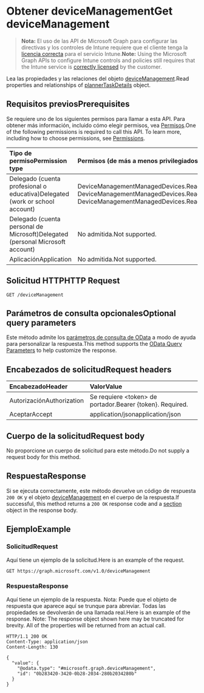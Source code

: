 # <a name="get-devicemanagement"></a><span data-ttu-id="f9b8d-101">Obtener deviceManagement</span><span class="sxs-lookup"><span data-stu-id="f9b8d-101">Get deviceManagement</span></span>

> <span data-ttu-id="f9b8d-102">**Nota:** El uso de las API de Microsoft Graph para configurar las directivas y los controles de Intune requiere que el cliente tenga la [licencia correcta](https://go.microsoft.com/fwlink/?linkid=839381) para el servicio Intune.</span><span class="sxs-lookup"><span data-stu-id="f9b8d-102">**Note:** Using the Microsoft Graph APIs to configure Intune controls and policies still requires that the Intune service is [correctly licensed](https://go.microsoft.com/fwlink/?linkid=839381) by the customer.</span></span>

<span data-ttu-id="f9b8d-103">Lea las propiedades y las relaciones del objeto [deviceManagement](../resources/intune_endpointprotection_devicemanagement.md).</span><span class="sxs-lookup"><span data-stu-id="f9b8d-103">Read properties and relationships of [plannerTaskDetails](../resources/intune_endpointprotection_devicemanagement.md) object.</span></span>
## <a name="prerequisites"></a><span data-ttu-id="f9b8d-104">Requisitos previos</span><span class="sxs-lookup"><span data-stu-id="f9b8d-104">Prerequisites</span></span>
<span data-ttu-id="f9b8d-p101">Se requiere uno de los siguientes permisos para llamar a esta API. Para obtener más información, incluido cómo elegir permisos, vea [Permisos](../../../concepts/permissions_reference.md).</span><span class="sxs-lookup"><span data-stu-id="f9b8d-p101">One of the following permissions is required to call this API. To learn more, including how to choose permissions, see [Permissions](../../../concepts/permissions_reference.md).</span></span>

|<span data-ttu-id="f9b8d-107">Tipo de permiso</span><span class="sxs-lookup"><span data-stu-id="f9b8d-107">Permission type</span></span>|<span data-ttu-id="f9b8d-108">Permisos (de más a menos privilegiados)</span><span class="sxs-lookup"><span data-stu-id="f9b8d-108">Permissions (from least to most privileged)</span></span>|
|:---|:---|
|<span data-ttu-id="f9b8d-109">Delegado (cuenta profesional o educativa)</span><span class="sxs-lookup"><span data-stu-id="f9b8d-109">Delegated (work or school account)</span></span>|<span data-ttu-id="f9b8d-110">DeviceManagementManagedDevices.ReadWrite.All, DeviceManagementManagedDevices.Read.All</span><span class="sxs-lookup"><span data-stu-id="f9b8d-110">DeviceManagementManagedDevices.ReadWrite.All, DeviceManagementManagedDevices.Read.All</span></span>|
|<span data-ttu-id="f9b8d-111">Delegado (cuenta personal de Microsoft)</span><span class="sxs-lookup"><span data-stu-id="f9b8d-111">Delegated (personal Microsoft account)</span></span>|<span data-ttu-id="f9b8d-112">No admitida.</span><span class="sxs-lookup"><span data-stu-id="f9b8d-112">Not supported.</span></span>|
|<span data-ttu-id="f9b8d-113">Aplicación</span><span class="sxs-lookup"><span data-stu-id="f9b8d-113">Application</span></span>|<span data-ttu-id="f9b8d-114">No admitida.</span><span class="sxs-lookup"><span data-stu-id="f9b8d-114">Not supported.</span></span>|

## <a name="http-request"></a><span data-ttu-id="f9b8d-115">Solicitud HTTP</span><span class="sxs-lookup"><span data-stu-id="f9b8d-115">HTTP Request</span></span>
<!-- {
  "blockType": "ignored"
}
-->
``` http
GET /deviceManagement
```

## <a name="optional-query-parameters"></a><span data-ttu-id="f9b8d-116">Parámetros de consulta opcionales</span><span class="sxs-lookup"><span data-stu-id="f9b8d-116">Optional query parameters</span></span>
<span data-ttu-id="f9b8d-117">Este método admite los [parámetros de consulta de OData](https://developer.microsoft.com/es-ES/graph/docs/overview/query_parameters) a modo de ayuda para personalizar la respuesta.</span><span class="sxs-lookup"><span data-stu-id="f9b8d-117">This method supports the [OData Query Parameters](https://developer.microsoft.com/es-ES/graph/docs/overview/query_parameters) to help customize the response.</span></span>
## <a name="request-headers"></a><span data-ttu-id="f9b8d-118">Encabezados de solicitud</span><span class="sxs-lookup"><span data-stu-id="f9b8d-118">Request headers</span></span>
|<span data-ttu-id="f9b8d-119">Encabezado</span><span class="sxs-lookup"><span data-stu-id="f9b8d-119">Header</span></span>|<span data-ttu-id="f9b8d-120">Valor</span><span class="sxs-lookup"><span data-stu-id="f9b8d-120">Value</span></span>|
|:---|:---|
|<span data-ttu-id="f9b8d-121">Autorización</span><span class="sxs-lookup"><span data-stu-id="f9b8d-121">Authorization</span></span>|<span data-ttu-id="f9b8d-122">Se requiere &lt;token&gt; de portador.</span><span class="sxs-lookup"><span data-stu-id="f9b8d-122">Bearer {token}. Required.</span></span>|
|<span data-ttu-id="f9b8d-123">Aceptar</span><span class="sxs-lookup"><span data-stu-id="f9b8d-123">Accept</span></span>|<span data-ttu-id="f9b8d-124">application/json</span><span class="sxs-lookup"><span data-stu-id="f9b8d-124">application/json</span></span>|

## <a name="request-body"></a><span data-ttu-id="f9b8d-125">Cuerpo de la solicitud</span><span class="sxs-lookup"><span data-stu-id="f9b8d-125">Request body</span></span>
<span data-ttu-id="f9b8d-126">No proporcione un cuerpo de solicitud para este método.</span><span class="sxs-lookup"><span data-stu-id="f9b8d-126">Do not supply a request body for this method.</span></span>

## <a name="response"></a><span data-ttu-id="f9b8d-127">Respuesta</span><span class="sxs-lookup"><span data-stu-id="f9b8d-127">Response</span></span>
<span data-ttu-id="f9b8d-128">Si se ejecuta correctamente, este método devuelve un código de respuesta `200 OK` y el objeto [deviceManagement](../resources/intune_endpointprotection_devicemanagement.md) en el cuerpo de la respuesta.</span><span class="sxs-lookup"><span data-stu-id="f9b8d-128">If successful, this method returns a `200 OK` response code and a [section](../resources/intune_endpointprotection_devicemanagement.md) object in the response body.</span></span>

## <a name="example"></a><span data-ttu-id="f9b8d-129">Ejemplo</span><span class="sxs-lookup"><span data-stu-id="f9b8d-129">Example</span></span>
### <a name="request"></a><span data-ttu-id="f9b8d-130">Solicitud</span><span class="sxs-lookup"><span data-stu-id="f9b8d-130">Request</span></span>
<span data-ttu-id="f9b8d-131">Aquí tiene un ejemplo de la solicitud.</span><span class="sxs-lookup"><span data-stu-id="f9b8d-131">Here is an example of the request.</span></span>
``` http
GET https://graph.microsoft.com/v1.0/deviceManagement
```

### <a name="response"></a><span data-ttu-id="f9b8d-132">Respuesta</span><span class="sxs-lookup"><span data-stu-id="f9b8d-132">Response</span></span>
<span data-ttu-id="f9b8d-p102">Aquí tiene un ejemplo de la respuesta. Nota: Puede que el objeto de respuesta que aparece aquí se trunque para abreviar. Todas las propiedades se devolverán de una llamada real.</span><span class="sxs-lookup"><span data-stu-id="f9b8d-p102">Here is an example of the response. Note: The response object shown here may be truncated for brevity. All of the properties will be returned from an actual call.</span></span>
``` http
HTTP/1.1 200 OK
Content-Type: application/json
Content-Length: 130

{
  "value": {
    "@odata.type": "#microsoft.graph.deviceManagement",
    "id": "0b283420-3420-0b28-2034-280b2034280b"
  }
}
```



